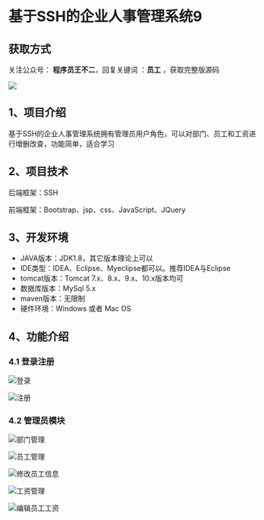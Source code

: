 # 基于SSH的企业人事管理系统9

## 获取方式

关注公众号： **程序员王不二**，回复关键词  ：**员工** ，获取完整版源码

 ![](https://www.codeshop.fun/Typora-Images/202205281253739.png)


## 1、项目介绍

基于SSH的企业人事管理系统拥有管理员用户角色，可以对部门、员工和工资进行增删改查，功能简单，适合学习


## 2、项目技术

后端框架：SSH

前端框架：Bootstrap、jsp、css、JavaScript、JQuery

## 3、开发环境

- JAVA版本：JDK1.8，其它版本理论上可以
- IDE类型：IDEA、Eclipse、Myeclipse都可以。推荐IDEA与Eclipse
- tomcat版本：Tomcat 7.x、8.x、9.x、10.x版本均可
- 数据库版本：MySql 5.x
- maven版本：无限制
- 硬件环境：Windows 或者 Mac OS


## 4、功能介绍

### 4.1 登录注册

![登录](https://www.codeshop.fun/Typora-Images/202206201459327.jpg)

![注册](https://www.codeshop.fun/Typora-Images/202206201459541.jpg)

### 4.2 管理员模块

![部门管理](https://www.codeshop.fun/Typora-Images/202206201459170.jpg)

![员工管理](https://www.codeshop.fun/Typora-Images/202206201459780.jpg)

![修改员工信息](https://www.codeshop.fun/Typora-Images/202206201459362.jpg)

![工资管理](https://www.codeshop.fun/Typora-Images/202206201459279.jpg)

![编辑员工工资](https://www.codeshop.fun/Typora-Images/202206201500006.jpg)

